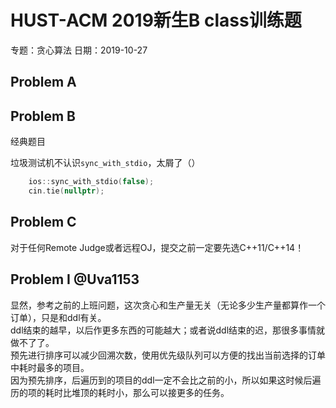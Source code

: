 # HUST-ACM 2019新生B class训练题

专题：贪心算法 日期：2019-10-27

## Problem A  

## Problem B  
经典题目

垃圾测试机不认识`sync_with_stdio`，太屑了（）  
```c++
    ios::sync_with_stdio(false);
    cin.tie(nullptr);
```

## Problem C  
对于任何Remote Judge或者远程OJ，提交之前一定要先选C++11/C++14！

## Problem I @Uva1153
显然，参考之前的上班问题，这次贪心和生产量无关（无论多少生产量都算作一个订单），只是和ddl有关。  
ddl结束的越早，以后作更多东西的可能越大；或者说ddl结束的迟，那很多事情就做不了了。  
预先进行排序可以减少回溯次数，使用优先级队列可以方便的找出当前选择的订单中耗时最多的项目。  
因为预先排序，后遍历到的项目的ddl一定不会比之前的小，所以如果这时候后遍历的项的耗时比堆顶的耗时小，那么可以接更多的任务。

